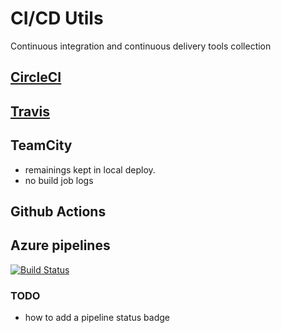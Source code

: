 # CI/CD Utils

Continuous integration and continuous delivery tools collection

## [CircleCI](./CircleCI.md)


## [Travis](./Travis.md)


  
## TeamCity
- remainings kept in local deploy. 
- no build job logs 

## Github Actions

## Azure pipelines 

[![Build Status](https://dev.azure.com/david-khala/ci-cd-utils/_apis/build/status/davidkhala.ci-cd-utils?branchName=master)](https://dev.azure.com/david-khala/ci-cd-utils/_build/latest?definitionId=1&branchName=master)

### TODO
- how to add a pipeline status badge
